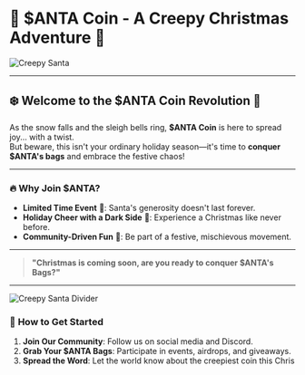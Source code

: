 # 🎅 **$ANTA Coin** - A Creepy Christmas Adventure 🎄

![Creepy Santa](https://github.com/your-username/your-repository-path/creepy-santa-image.png)

---

## ❄️ **Welcome to the $ANTA Coin Revolution** 🎁  
As the snow falls and the sleigh bells ring, **$ANTA Coin** is here to spread joy... with a twist.  
But beware, this isn't your ordinary holiday season—it's time to **conquer $ANTA's bags** and embrace the festive chaos!

---

### 🔥 **Why Join $ANTA?**
- **Limited Time Event** 🎅: Santa's generosity doesn't last forever.
- **Holiday Cheer with a Dark Side** 🌌: Experience a Christmas like never before.
- **Community-Driven Fun** 🎄: Be part of a festive, mischievous movement.

---

> **"Christmas is coming soon, are you ready to conquer $ANTA's Bags?"**

---

![Creepy Santa Divider](https://github.com/your-username/your-repository-path/creepy-santa-image.png)

### 🎁 **How to Get Started**
1. **Join Our Community**: Follow us on social media and Discord.
2. **Grab Your $ANTA Bags**: Participate in events, airdrops, and giveaways.
3. **Spread the Word**: Let the world know about the creepiest coin this Chris
